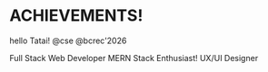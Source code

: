 # ACHIEVEMENTS!
hello Tatai!
@cse 
@bcrec'2026
<!DOCTYPE html>

Full Stack Web Developer
MERN Stack Enthusiast!
UX/UI Designer
